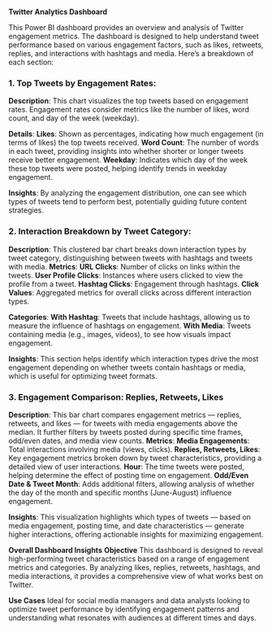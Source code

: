 **Twitter Analytics Dashboard**

This Power BI dashboard provides an overview and analysis of Twitter engagement metrics. The dashboard is designed to help understand tweet performance based on various engagement factors, such as likes, retweets, replies, and interactions with hashtags and media. Here’s a breakdown of each section:

### 1. Top Tweets by Engagement Rates:

**Description**: 
This chart visualizes the top tweets based on engagement rates. Engagement rates consider metrics like the number of likes, word count, and day of the week (weekday).

**Details**:
**Likes**: Shown as percentages, indicating how much engagement (in terms of likes) the top tweets received.
**Word Count**: The number of words in each tweet, providing insights into whether shorter or longer tweets receive better engagement.
**Weekday**: Indicates which day of the week these top tweets were posted, helping identify trends in weekday engagement.

**Insights**: By analyzing the engagement distribution, one can see which types of tweets tend to perform best, potentially guiding future content strategies.

### 2. Interaction Breakdown by Tweet Category:

**Description**: This clustered bar chart breaks down interaction types by tweet category, distinguishing between tweets with hashtags and tweets with media.
**Metrics**:
**URL Clicks**: Number of clicks on links within the tweets.
**User Profile Clicks**: Instances where users clicked to view the profile from a tweet.
**Hashtag Clicks**: Engagement through hashtags.
**Click Values**: Aggregated metrics for overall clicks across different interaction types.

**Categories**:
**With Hashtag**: Tweets that include hashtags, allowing us to measure the influence of hashtags on engagement.
**With Media**: Tweets containing media (e.g., images, videos), to see how visuals impact engagement.

**Insights**: This section helps identify which interaction types drive the most engagement depending on whether tweets contain hashtags or media, which is useful for optimizing tweet formats.

### 3. Engagement Comparison: Replies, Retweets, Likes

**Description**: This bar chart compares engagement metrics — replies, retweets, and likes — for tweets with media engagements above the median. It further filters by tweets posted during specific time frames, odd/even dates, and media view counts.
**Metrics**:
**Media Engagements**: Total interactions involving media (views, clicks).
**Replies, Retweets, Likes**: Key engagement metrics broken down by tweet characteristics, providing a detailed view of user interactions.
**Hour**: The time tweets were posted, helping determine the effect of posting time on engagement.
**Odd/Even Date & Tweet Month**: Adds additional filters, allowing analysis of whether the day of the month and specific months (June-August) influence engagement.

**Insights**: This visualization highlights which types of tweets — based on media engagement, posting time, and date characteristics — generate higher interactions, offering actionable insights for maximizing engagement.

**Overall Dashboard Insights**
**Objective**
This dashboard is designed to reveal high-performing tweet characteristics based on a range of engagement metrics and categories. By analyzing likes, replies, retweets, hashtags, and media interactions, it provides a comprehensive view of what works best on Twitter.

**Use Cases**
Ideal for social media managers and data analysts looking to optimize tweet performance by identifying engagement patterns and understanding what resonates with audiences at different times and days.
